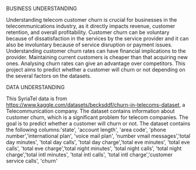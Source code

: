 BUSINESS UNDERSTANDING

Understanding telecom customer churn is crucial for businesses in the telecommunications industry, as it directly impacts revenue, customer retention, and overall profitability. Customer churn can be voluntary because of dissatisfaction in the services by the service provider and it can also be involuntary because of service disruption or payment issues. Understanding customer churn rates can have financial implications to the provider. Maintaining current customers is cheaper than that acquiring new ones. Analysing churn rates can give an advantage over competitors. This project aims to predict whether a customer will churn or not depending on the several factors on the datasets.

DATA UNDERSTANDING

This SyriaTel data is from https://www.kaggle.com/datasets/becksddf/churn-in-telecoms-dataset, a Telecommunication company. The dataset contains information about customer churn, which is a significant problem for telecom companies. The goal is to predict whether a customer will churn or not. The dataset contains the following columns:'state', 'account length', 'area code', 'phone number','international plan', 'voice mail plan', 'number vmail messages','total day minutes', 'total day calls', 'total day charge','total eve minutes', 'total eve calls', 'total eve charge','total night minutes', 'total night calls', 'total night charge','total intl minutes', 'total intl calls', 'total intl charge','customer service calls', 'churn'
